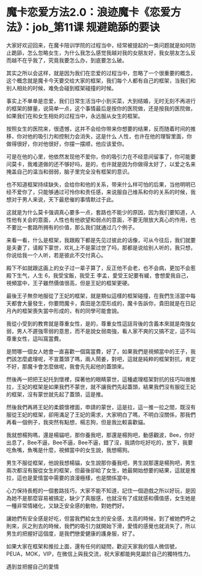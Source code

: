 # 魔卡恋爱方法2.0：浪迹魔卡《恋爱方法》：job_第11课 规避跪舔的要诀

大家好欢迎回来，在魔卡陪训学院的过程当中，经常被提起的一类问题就是如何防止跪舔，怎么忽略女生，为什么我怎么感觉我越对我的女朋友好，我女朋友怎么反而越不在乎我了，究竟我要怎么办，到底要怎么破。

其实之所以会这样，就是因为我们在恋爱的过程当中，忽略了一个很重要的概念，这个概念就是魔卡今天要交给大家的框架，我们每个人都有自己的框架，当我们和别人相处的时候，难免会碰到框架碰撞的时候。

事实上不单单是恋爱，我们日常生活当中小到买菜，大到结婚，无时无刻不再进行的框架的酵量，说简单一点，这个事情最后是按你的医院做，还是按我的医院做，如果我们在和女生相处的过程当中，永远服从女生的框架。

按照女生的医院来，很遗憾，这并不会给你带来你想要的结果，反而随着时间的推移，你对他的吸引力和控制力会消失，这是什么 人性，也许在他的理智里面，你做得很好，你对他很好，你摆一摆顺，他应该爱你。

可是在他的心里，他依然发现他不爱你，你的吸引力在不经意间留事了，你可能要问莫卡，我难道做的还不够好吗，是的，也许就是因为你做得太好了，以爱之名来掩盖自己的温当和弱弱，脑子里完全没有框架的意识。

也不知道框架持续缺失，会给你和他的关系，带来什么样可怕的后果，当他明明已经不爱你了，只能够通过可怜你和责任感，来说服自己维系和你的关系的时候，我想对于男人来说，天下最悲催的事情默过于此。

这就是为什么莫卡强调真心要多一点，套路也不能少的原因，因为我们要知道，人性他有关会的意面，人性也有他欲望和弱点的意面，不要无限放大真心的作用，也不要比一套路所拥有的价值，那么我们就通过几个例子。

来看一看，什么是框架，我跟殿下都是先见过彼此的话像，可从今往后，我们就要是夫妻了，请殿下蒙世，欢礼上不是蒙过世了吗，那都是说给别人听的，我只想，你说给我一个人听，若是彼此不交付真心。

殿下不如就跟这画上的女子过一辈子算了，反正他不会老，也不会病，更加不会惹殿下生气，人生 6，我受宝飯，我受王 李孟，愛受王妃要有緩，會想愛我自己，視頻當中，王子雖然價值很高，但是王妃的框架更硬。

最後王子無奈地服從了王妃的框架，就是類似這樣的框架碰撞，在我們生活當中每天都會大量發生，你要問魔卡，貴田是怎麼形成的，魔卡告訴你，貴田就是在日記月內的框架喪失當中形成的，有的同學可能會說。

我從小受到的教育就是尊重女性，是的，尊重女性這話背後的含義本來就是南強女弱，男人不遲強零弱的意思，而不是說女弱南強，看人家不爽的又搞不定，這不叫尊重女性，這叫窩當費。

是問哪一個女人她會一直喜歡一個窩當費，好了，如果我們是視頻當中的王子，我們該怎麼處理呢，不宣蓋頭了嗎，兩人鬧姜，對吧，這就是純粹的框架對抗，肯定不好，那魔卡會怎麼做呢，我會先先起他的蓋頭來。

然後再一把把王妃托到懷裡，探著他的眼睛蒙世，這種處理框架對抗的技巧叫做推拉，王妃的框架是如果我們不蒙世，就不讓我們先起蓋頭，結果我們沒有服從王妃的框架，沒有蒙世就先起了蓋頭，這是推。

然後我們再將王妃的柔鏡懷裡面，申請的蒙世，這是拉，這一推一拉之間，既沒有服從王妃的框架，卻用滿足了王妃的需求，大家明白了嗎，不明白沒關係，那我們再看一個例子，我突然有點想，楊志狗，但是我比較喜歡貓。

我就想楊狗嗎，還是楊貓吧，那你養我吧，那還是楊狗吧，動感觀波，Bee，你好出息了，Bee不逼，Bee不逼，Bee不逼，錯了沒，我請你吃好吃的，放下，我要吃魚嘴，魚嘴是什麼，視頻當中的女生說，我想楊狗。

男生不服從框架，他說我想楊貓，女生說那你養我吧，男生說那還是楊狗吧，男生兩次都沒有服從女生的框架，但最後卻給了女生，她最開始想要的結果，這就是推拉，這也是愛情當中需要的浪漫極樣，也是關係當中。

心力保持長輕的一個套路技巧，大家不能不知道，記住一個遊戲之所以好玩，是因為她不是那麼容易被搞定，缺少了真服感，也就沒有了成就感和價值感，女生她是一種非常情緒化，又缺乏安全感的動物，對她們好。

讓她們有安全感是好吃，但當我們給女生的安全感，太高的時候，到了被她們呼之則來，灰之則去的時候，我們的吸引力就開始下滑，愛情的感覺也就消失了，所以男生的把握好這個度，是我們戀愛健康的護身服，好了。

如果大家在框架和推拉上面，還有任何的疑問，歡迎天家我的個人微信號，PEUA，MOK，VIP，在微信上與我交流，祝大家都能夠見屬於自己的獨特性力。

遇到並把握自己的愛情
